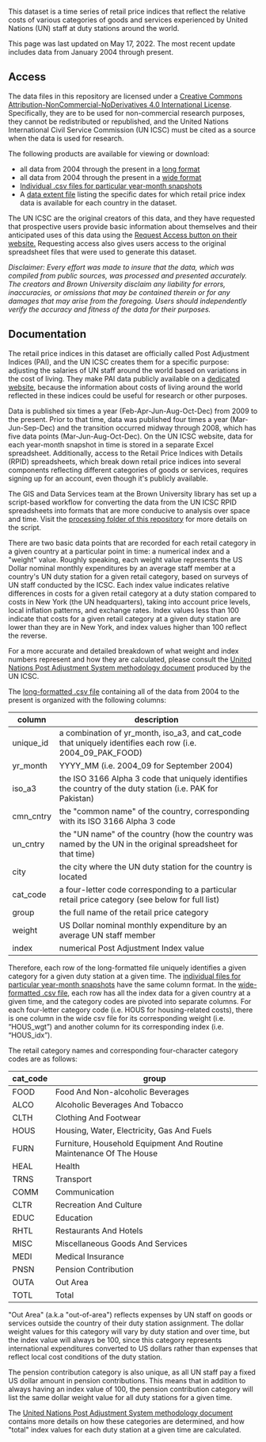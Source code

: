 This dataset is a time series of retail price indices that reflect the relative costs of various categories of goods and services experienced by United Nations (UN) staff at duty stations around the world.

This page was last updated on May 17, 2022.  The most recent update includes data from January 2004 through present.

## Access

The data files in this repository are licensed under a [Creative Commons Attribution-NonCommercial-NoDerivatives 4.0 International License](https://creativecommons.org/licenses/by-nc-nd/4.0/).  Specifically, they are to be used for non-commercial research purposes, they cannot be redistributed or republished, and the United Nations International Civil Service Commission (UN ICSC) must be cited as a source when the data is used for research.  

The following products are available for viewing or download:
* all data from 2004 through the present in a [long format](https://github.com/Brown-University-Library/geodata_un_retail_idx/blob/main/final_data/aggregate_files/all_un_icsc_rpid.csv) 
* all data from 2004 through the present in a [wide format](https://github.com/Brown-University-Library/geodata_un_retail_idx/blob/main/final_data/aggregate_files/all_un_icsc_rpid_pivoted.csv) 
* [Individual .csv files for particular year-month snapshots](https://github.com/Brown-University-Library/geodata_un_retail_idx/tree/main/final_data/year_month_files) 
* A [data extent file](https://github.com/Brown-University-Library/geodata_un_retail_idx/blob/main/final_data/aggregate_files/data_extent.csv) listing the specific dates for which retail price index data is available for each country in the dataset.

The UN ICSC are the original creators of this data, and they have requested that prospective users provide basic information about themselves and their anticipated uses of this data using the [Request Access button on their website.](https://icsc.un.org/Home/DataRPI)  Requesting access also gives users access to the original spreadsheet files that were used to generate this dataset.

_Disclaimer: Every effort was made to insure that the data, which was compiled from public sources, was processed and presented accurately. The creators and Brown University disclaim any liability for errors, inaccuracies, or omissions that may be contained therein or for any damages that may arise from the foregoing. Users should independently verify the accuracy and fitness of the data for their purposes._

## Documentation

The retail price indices in this dataset are officially called Post Adjustment Indices (PAI), and the UN ICSC creates them for a specific purpose: adjusting the salaries of UN staff around the world based on variations in the cost of living.  They make PAI data publicly available on a [dedicated website](https://unicsc.org/Home/DataRPI), because the information about costs of living around the world reflected in these indices could be useful for research or other purposes. 

Data is published six times a year (Feb-Apr-Jun-Aug-Oct-Dec) from 2009 to the present. Prior to that time, data was published four times a year (Mar-Jun-Sep-Dec) and the transition occurred midway through 2008, which has five data points (Mar-Jun-Aug-Oct-Dec). On the UN ICSC website, data for each year-month snapshot in time is stored in a separate Excel spreadsheet.  Additionally, access to the Retail Price Indices with Details (RPID) spreadsheets, which break down retail price indices into several components reflecting different categories of goods or services, requires signing up for an account, even though it's publicly available.

The GIS and Data Services team at the Brown University library has set up a script-based workflow for converting the data from the UN ICSC RPID spreadsheets into formats that are more conducive to analysis over space and time.  Visit the [processing folder of this repository](https://github.com/Brown-University-Library/geodata_un_retail_idx/tree/main/processing) for more details on the script.

There are two basic data points that are recorded for each retail category in a given country at a particular point in time: a numerical index and a "weight" value.  Roughly speaking, each weight value represents the US Dollar nominal monthly expenditures by an average staff member at a country's UN duty station for a given retail category, based on surveys of UN staff conducted by the ICSC.  Each index value indicates relative differences in costs for a given retail category at a duty station compared to costs in New York (the UN headquarters), taking into account price levels, local inflation patterns, and exchange rates.  Index values less than 100 indicate that costs for a given retail category at a given duty station are lower than they are in New York, and index values higher than 100 reflect the reverse.  

For a more accurate and detailed breakdown of what weight and index numbers represent and how they are calculated, please consult the [United Nations Post Adjustment System methodology document](https://github.com/Brown-University-Library/geodata_un_retail_idx/blob/main/original_data/PABooklet.pdf) produced by the UN ICSC.

The [long-formatted .csv file](https://github.com/Brown-University-Library/geodata_un_retail_idx/blob/main/final_data/aggregate_files/all_un_icsc_rpid.csv) containing all of the data from 2004 to the present is organized with the following columns:

| column     | description |
| --------- | ------------ |
| unique_id  | a combination of yr_month, iso_a3, and cat_code that uniquely identifies each row (i.e. 2004_09_PAK_FOOD) |
| yr_month   | YYYY_MM (i.e. 2004_09 for September 2004) |
| iso_a3     | the ISO 3166 Alpha 3 code that uniquely identifies the country of the duty station (i.e. PAK for Pakistan) |
| cmn_cntry  | the "common name" of the country, corresponding with its ISO 3166 Alpha 3 code |
| un_cntry   | the "UN name" of the country (how the country was named by the UN in the original spreadsheet for that time) |
| city       | the city where the UN duty station for the country is located |
| cat_code   | a four-letter code corresponding to a particular retail price category (see below for full list) |
| group      | the full name of the retail price category |
| weight     | US Dollar nominal monthly expenditure by an average UN staff member |
| index      | numerical Post Adjustment Index value |

Therefore, each row of the long-formatted file uniquely identifies a given category for a given duty station at a given time.  The [individual files for particular year-month snapshots](https://github.com/Brown-University-Library/geodata_un_retail_idx/tree/main/final_data/year_month_files) have the same column format.  In the [wide-formatted .csv file](https://github.com/Brown-University-Library/geodata_un_retail_idx/blob/main/final_data/aggregate_files/all_un_icsc_rpid_pivoted.csv), each row has all the index data for a given country at a given time, and the category codes are pivoted into separate columns.  For each four-letter category code (i.e. HOUS for housing-related costs), there is one column in the wide csv file for its corresponding weight (i.e. “HOUS_wgt”) and another column for its corresponding index (i.e. “HOUS_idx”). 

The retail category names and corresponding four-character category codes are as follows:

| cat_code  | group                                                                |
| ---------- | ------------ |
| FOOD      | Food And Non-alcoholic Beverages                                     |
| ALCO      | Alcoholic Beverages And Tobacco                                      |
| CLTH      | Clothing And Footwear                                                |
| HOUS      | Housing, Water, Electricity, Gas And Fuels                           |
| FURN      | Furniture, Household Equipment And Routine Maintenance Of The House  |
| HEAL      | Health                                                               |
| TRNS      | Transport                                                            |
| COMM      | Communication                                                        |
| CLTR      | Recreation And Culture                                               |
| EDUC      | Education                                                            |
| RHTL      | Restaurants And Hotels                                               |
| MISC      | Miscellaneous Goods And Services                                     |
| MEDI      | Medical Insurance                                                    |
| PNSN      | Pension Contribution                                                 |
| OUTA      | Out Area                                                             |
| TOTL      | Total                                                                |

  
"Out Area" (a.k.a "out-of-area") reflects expenses by UN staff on goods or services outside the country of their duty station assignment.  The dollar weight values for this category will vary by duty station and over time, but the index value will always be 100, since this category represents international expenditures converted to US dollars rather than expenses that reflect local cost conditions of the duty station.  

The pension contribution category is also unique, as all UN staff pay a fixed US dollar amount in pension contributions.  This means that in addition to always having an index value of 100, the pension contribution category will list the same dollar weight value for all duty stations for a given time.  

The [United Nations Post Adjustment System methodology document](https://github.com/Brown-University-Library/geodata_un_retail_idx/blob/main/original_data/PABooklet.pdf) contains more details on how these categories are determined, and how "total" index values for each duty station at a given time are calculated.